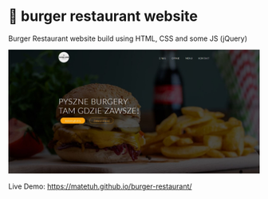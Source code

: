# 🍔 burger restaurant website

Burger Restaurant website build using HTML, CSS and some JS (jQuery)

<p align="center">
  <img src="./example/1.JPG " alt="Example of burger restauant website" width="738">
</p>

Live Demo: https://matetuh.github.io/burger-restaurant/


